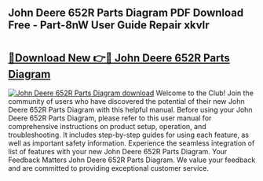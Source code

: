 ## John Deere 652R Parts Diagram PDF Download Free - Part-8nW User Guide Repair xkvIr

# <h2><a href="http://dftye8x.blite.top/?on=John+Deere+652R+Parts+Diagram">🔗Download New 👉🔴 John Deere 652R Parts Diagram</a></h2>

[![John Deere 652R Parts Diagram download](https://i.imgur.com/lujVjoI.png)](http://dftye8x.blite.top/?on=John+Deere+652R+Parts+Diagram)
Welcome to the Club! Join the community of users who have discovered the potential of their new John Deere 652R Parts Diagram with this helpful manual. Before using your John Deere 652R Parts Diagram, please refer to this user manual for comprehensive instructions on product setup, operation, and troubleshooting. It includes step-by-step guides for using each feature, as well as important safety information. Experience the seamless integration of list of features with your new John Deere 652R Parts Diagram. Your Feedback Matters John Deere 652R Parts Diagram. We value your feedback and are committed to providing exceptional customer service.
